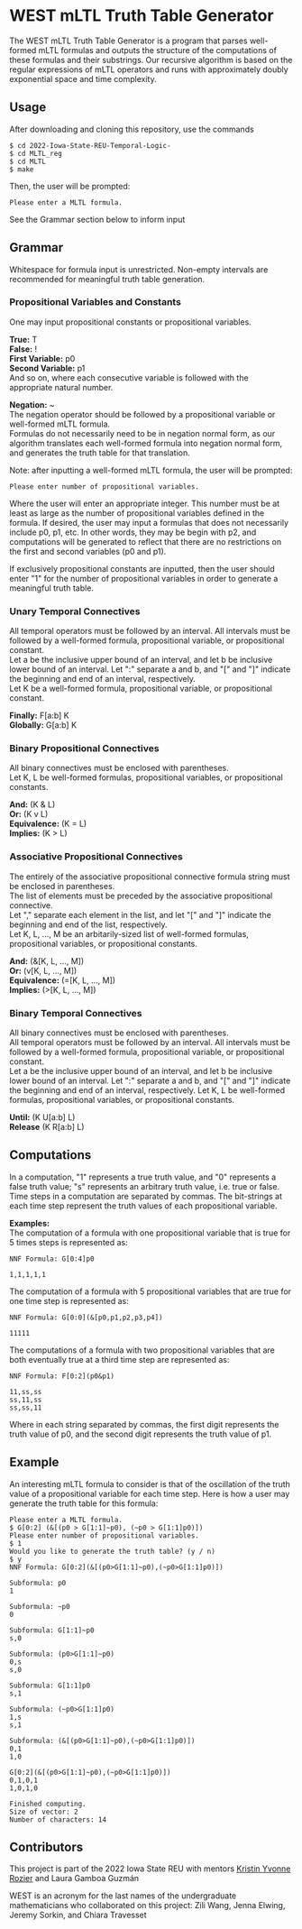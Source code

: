 # WEST mLTL Truth Table Generator

The WEST mLTL Truth Table Generator is a program that parses well-formed mLTL formulas and outputs the structure of the computations of these formulas and their substrings. Our recursive algorithm is based on the regular expressions of mLTL operators and runs with approximately doubly exponential space and time complexity.

## Usage

After downloading and cloning this repository, use the commands
``` 
$ cd 2022-Iowa-State-REU-Temporal-Logic-
$ cd MLTL_reg
$ cd MLTL
$ make
```
Then, the user will be prompted:
```
Please enter a MLTL formula.
```
See the Grammar section below to inform input


## Grammar
Whitespace for formula input is unrestricted.
Non-empty intervals are recommended for meaningful truth table generation.

### Propositional Variables and Constants
One may input propositional constants or propositional variables. <br />

**True:** T <br />
**False:** ! <br />
**First Variable:** p0 <br />
**Second Variable:** p1 <br />
And so on, where each consecutive variable is followed with the appropriate natural number. <br />

**Negation:** ~ <br />
The negation operator should be followed by a propositional variable or well-formed mLTL formula. <br />
Formulas do not necessarily need to be in negation normal form, as our algorithm translates each well-formed formula into negation normal form, and generates the truth table for that translation. <br />

Note: after inputting a well-formed mLTL formula, the user will be prompted:
```
Please enter number of propositional variables.
```
Where the user will enter an appropriate integer. This number must be at least as large as the number of propositional variables defined in the formula. If desired, the user may input a formulas that does not necessarily include p0, p1, etc. In other words, they may be begin with p2, and computations will be generated to reflect that there are no restrictions on the first and second variables (p0 and p1). 

If exclusively propositional constants are inputted, then the user should enter "1" for the number of propositional variables in order to generate a meaningful truth table. 

### Unary Temporal Connectives
All temporal operators must be followed by an interval. All intervals must be followed by a well-formed formula, propositional variable, or propositional constant. <br />
Let a be the inclusive upper bound of an interval, and let b be inclusive lower bound of an interval. Let ":" separate a and b, and "[" and "]" indicate the beginning and end of an interval, respectively.  <br />
Let K be a well-formed formula, propositional variable, or propositional constant. <br />

**Finally:** F[a:b] K <br />
**Globally:** G[a:b] K <br />

### Binary Propositional Connectives
All binary connectives must be enclosed with parentheses. <br />
Let K, L be well-formed formulas, propositional variables, or propositional constants. <br />

**And:** (K & L) <br />
**Or:** (K v L)  <br />
**Equivalence:** (K = L)  <br />
**Implies:** (K > L)  <br />

### Associative Propositional Connectives
The entirely of the associative propositional connective formula string must be enclosed in parentheses.  <br />
The list of elements must be preceded by the associative propositional connective. <br />
Let "," separate each element in the list, and let "[" and "]" indicate the beginning and end of the list, respectively. <br />
Let K, L, ..., M be an arbitarily-sized list of well-formed formulas, propositional variables, or propositional constants. <br />

**And:** (&[K, L, ..., M]) <br />
**Or:** (v[K, L, ..., M])  <br />
**Equivalence:** (=[K, L, ..., M])  <br />
**Implies:** (>[K, L, ..., M])  <br />

### Binary Temporal Connectives
All binary connectives must be enclosed with parentheses. <br />
All temporal operators must be followed by an interval. All intervals must be followed by a well-formed formula, propositional variable, or propositional constant. <br />
Let a be the inclusive upper bound of an interval, and let b be inclusive lower bound of an interval. Let ":" separate a and b, and "[" and "]" indicate the beginning and end of an interval, respectively.
Let K, L be well-formed formulas, propositional variables, or propositional constants. <br />

**Until:** (K U[a:b] L) <br />
**Release** (K R[a:b] L) <br />

## Computations
In a computation, "1" represents a true truth value, and "0" represents a false truth value; "s" represents an arbitrary truth value, i.e. true or false.
Time steps in a computation are separated by commas. The bit-strings at each time step represent the truth values of each propositional variable. <br />

**Examples:** <br />
The computation of a formula with one propositional variable that is true for 5 times steps is represented as:
```
NNF Formula: G[0:4]p0

1,1,1,1,1
```
The computation of a formula with 5 propositional variables that are true for one time step is represented as:
```
NNF Formula: G[0:0](&[p0,p1,p2,p3,p4])

11111
````
The computations of a formula with two propositional variables that are both eventually true at a third time step are represented as:
```
NNF Formula: F[0:2](p0&p1)

11,ss,ss
ss,11,ss
ss,ss,11
```
Where in each string separated by commas, the first digit represents the truth value of p0, and the second digit represents the truth value of p1.

## Example
An interesting mLTL formula to consider is that of the oscillation of the truth value of a propositional variable for each time step.
Here is how a user may generate the truth table for this formula:
```
Please enter a MLTL formula.
$ G[0:2] (&[(p0 > G[1:1]~p0), (~p0 > G[1:1]p0)])
Please enter number of propositional variables.
$ 1
Would you like to generate the truth table? (y / n)
$ y
NNF Formula: G[0:2](&[(p0>G[1:1]~p0),(~p0>G[1:1]p0)])

Subformula: p0
1

Subformula: ~p0
0

Subformula: G[1:1]~p0
s,0

Subformula: (p0>G[1:1]~p0)
0,s
s,0

Subformula: G[1:1]p0
s,1

Subformula: (~p0>G[1:1]p0)
1,s
s,1

Subformula: (&[(p0>G[1:1]~p0),(~p0>G[1:1]p0)])
0,1
1,0

G[0:2](&[(p0>G[1:1]~p0),(~p0>G[1:1]p0)])
0,1,0,1
1,0,1,0

Finished computing.
Size of vector: 2
Number of characters: 14
```



## Contributors
This project is part of the 2022 Iowa State REU with mentors [Kristin Yvonne Rozier](https://www.aere.iastate.edu/kyrozier/) and Laura Gamboa Guzmán

WEST is an acronym for the last names of the undergraduate mathematicians who collaborated on this project: Zili Wang, Jenna Elwing, Jeremy Sorkin, and Chiara Travesset




